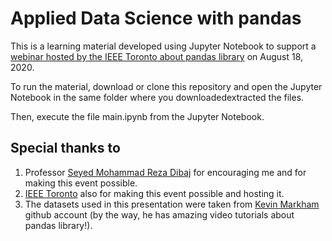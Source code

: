 # Applied Data Science with pandas

This is a learning material developed using Jupyter Notebook to support a <a href='https://www.ieeetoronto.ca20200806applied-data-science-with-pandas' target='_blank'> webinar hosted by the IEEE Toronto about pandas library</a> on August 18, 2020.  

To run the material, download or clone this repository and open the Jupyter Notebook in the same folder where you downloadedextracted the files.  

Then, execute the file main.ipynb from the Jupyter Notebook.

## Special thanks to  
1. Professor <a href='https://toronto.ieee.capeopleseyed-mohammad-reza-dibaj' target='_blank'>Seyed Mohammad Reza Dibaj</a> for encouraging me and for making this event possible.  
2. <a href='https://www.ieeetoronto.ca' target='_blank'>IEEE Toronto</a> also for making this event possible and hosting it.  
3. The datasets used in this presentation were taken from <a href='https://github.comjustmarkhampandas-videos' target='_blank'>Kevin Markham</a> github account (by the way, he has amazing video tutorials about pandas library!).
